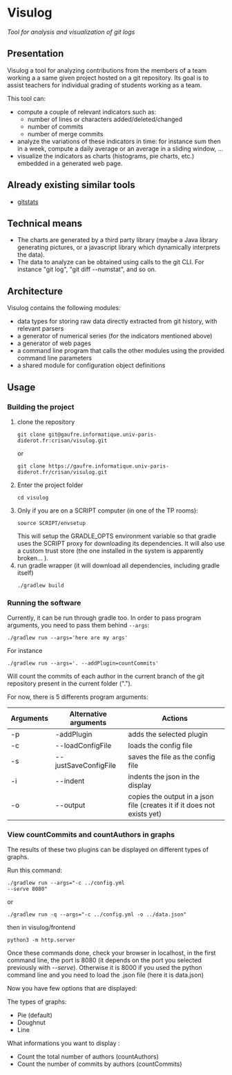 # Visulog

*Tool for analysis and visualization of git logs*

## Presentation

Visulog a tool for analyzing contributions from the members of a team working a a same given project hosted on a git repository. Its goal is to assist teachers for individual grading of students working as a team.

This tool can:

- compute a couple of relevant indicators such as:
  - number of lines or characters added/deleted/changed
  - number of commits
  - number of merge commits
- analyze the variations of these indicators in time: for instance sum then in a week, compute a daily average or an average in a sliding window, ...
- visualize the indicators as charts (histograms, pie charts, etc.) embedded in a generated web page.

## Already existing similar tools

- [gitstats](https://pypi.org/project/gitstats/) 

## Technical means

- The charts are generated by a third party library (maybe a Java library generating pictures, or a javascript library which dynamically interprets the data).
- The data to analyze can be obtained using calls to the git CLI. For instance "git log", "git diff --numstat", and so on.

## Architecture

Visulog contains the following modules:

- data types for storing raw data directly extracted from git history, with relevant parsers
- a generator of numerical series (for the indicators mentioned above)
- a generator of web pages
- a command line program that calls the other modules using the provided command line parameters
- a shared module for configuration object definitions

## Usage

### Building the project

1. clone the repository
    ```
    git clone git@gaufre.informatique.univ-paris-diderot.fr:crisan/visulog.git
    ```
   or
    ```
    git clone https://gaufre.informatique.univ-paris-diderot.fr/crisan/visulog.git
    ```
2. Enter the project folder
    ```
    cd visulog
    ```
3. Only if you are on a SCRIPT computer (in one of the TP rooms):
    ```
    source SCRIPT/envsetup
    ```
    This will setup the GRADLE_OPTS environment variable so that gradle uses the SCRIPT proxy for downloading its dependencies. It will also use a custom trust store (the one installed in the system is apparently broken... ).
4. run gradle wrapper (it will download all dependencies, including gradle itself)
    ```
    ./gradlew build
    ```
### Running the software

Currently, it can be run through gradle too. In order to pass program arguments, you need to pass them behind `--args`:
```
./gradlew run --args='here are my args'
```

For instance

```
./gradlew run --args='. --addPlugin=countCommits'
```

Will count the commits of each author in the current branch of the git repository present in the current folder (".").

For now, there is 5 differents program arguments:

Arguments | Alternative arguments | Actions 
--------- | -------------------- | -------
-p | -addPlugin | adds the selected plugin
-c | --loadConfigFile | loads the config file
-s | --justSaveConfigFile | saves the file as the config file
-i | --indent | indents the json in the display 
-o | --output | copies the output in a json file (creates it if it does not exists yet) 

### View countCommits and countAuthors in graphs
The results of these two plugins can be displayed on different types of graphs.

Run this command:
```
./gradlew run --args="-c ../config.yml
--serve 8080"
```
or 
```
./gradlew run -q --args="-c ../config.yml -o ../data.json"
```
then in visulog/frontend
```
python3 -m http.server
```

Once these commands done, check your browser in localhost, in the first command line, the port is 8080 (it depends on the port you selected previously with *--serve*). Otherwise it is 8000 if you used the python command line and you need to load the .json file (here it is data.json)

Now you have few options that are displayed:

The types of graphs:
- Pie (default)
- Doughnut
- Line

What informations you want to display :
- Count the total number of authors (countAuthors)
- Count the number of commits by authors (countCommits)